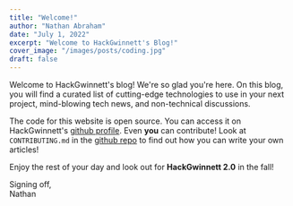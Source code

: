 ```yaml
---
title: "Welcome!"
author: "Nathan Abraham"
date: "July 1, 2022"
excerpt: "Welcome to HackGwinnett's Blog!"
cover_image: "/images/posts/coding.jpg"
draft: false
---
```


Welcome to HackGwinnett's blog! We're so glad you're here.
On this blog, you will find a curated list of cutting-edge 
technologies to use in your next project, mind-blowing tech news,
and non-technical discussions.

The code for this website is open source. You can access it
on HackGwinnett's [github profile](https://github.com/hackgwinnett/blog).
Even **you** can contribute! Look at `CONTRIBUTING.md` in the 
[github repo](https://github.com/hackgwinnett/blog)
to find out how you can write your own articles!

Enjoy the rest of your day and look out for **HackGwinnett 2.0** in
the fall!

Signing off,\
Nathan
